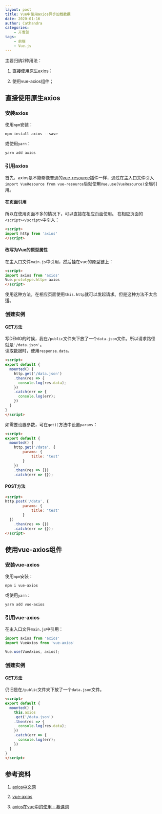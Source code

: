```yaml
---
layout: post
title: Vue中使用axios异步加载数据
date: 2020-01-16
author: Cathandra
categories:
    - 开发部
tags: 
    - 前端
    - Vue.js
---
```


主要归纳2种用法：  

1. 直接使用原生axios；

2. 使用vue-axios组件；

<!-- More -->

## 直接使用原生axios

### 安装axios

使用`npm`安装：

```shell
npm install axios --save
```

或使用`yarn`：

```shell
yarn add axios
```

### 引用axios

首先，axios是不能够像普通的[vue-resource](https://cn.vuejs.org/v2/guide/plugins.html)插件一样，通过在主入口文件引入`import VueResource from vue-resource`后就使用`Vue.use(VueResource)`全局引用。

#### 在页面引用

所以在使用页面不多的情况下，可以直接在相应页面使用。
在相应页面的`<script></script>`中引入：

```html
<script>
import http from 'axios'
</script>
```

#### 改写为Vue的原型属性

在主入口文件`main.js`中引用，然后挂在vue的原型链上：

```html
<script>
import axios from 'axios'
Vue.prototype.http= axios
</script>
```

使用这种方法，在相应页面使用`this.http`就可以发起请求。但是这种方法不太合适。

### 创建实例

#### GET方法

写DEMO的时候，我在`/public`文件夹下放了一个`data.json`文件。所以请求路径就是`'/data.json'`。  
读取数据时，使用`response.data`。

```html
<script>
export default {
  mounted() {
    http.get('/data.json')
    .then(res => {
      console.log(res.data);
    })
    .catch(err => {
      console.log(err);
    })
  }
}
</script>
```

如需要设置参数，可在`get()`方法中设置`params`：

```html
<script>
export default {
  mounted() {
    http.get('/data', {
        params: {
            title: 'test'
        }
    })
    .then(res => {})
    .catch(err => {});
```

#### POST方法

```html
<script>
http.post('/data', {
        params: {
            title: 'test'
        }
  })
    .then(res => {})
    .catch(err => {});
</script>
```

## 使用vue-axios组件

### 安装vue-axios

使用`npm`安装：

```shell
npm i vue-axios
```

或使用`yarn`：

```shell
yarn add vue-axios
```

### 引用vue-axios

在主入口文件`main.js`中引用：

```JavaScript
import axios from 'axios'
import VueAxios from 'vue-axios'

Vue.use(VueAxios, axios);
```

### 创建实例

#### GET方法

仍旧是在`/public`文件夹下放了一个`data.json`文件。

```html
<script>
export default {
  mounted() {
    this.axios
    .get('/data.json')
    .then(res => {
      console.log(res.data);
    })
    .catch(err => {
      console.log(err);
    })
  }
}
</script>
```

## 参考资料

1. [axios中文网](http://www.axios-js.com/zh-cn/docs/index.html#%E4%BB%80%E4%B9%88%E6%98%AF-axios%EF%BC%9F)

2. [vue-axios](https://github.com/imcvampire/vue-axios)

3. [axios在vue中的使用 - 慕课网](https://www.imooc.com/learn/1152)